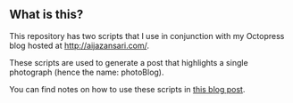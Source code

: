 ## What is this?

This repository has two scripts that I use in conjunction with my
Octopress blog hosted at http://aijazansari.com/.

These scripts are used to generate a post that highlights a single
photograph (hence the name: photoBlog).

You can find notes on how to use these scripts in
[this blog post](http://aijazansari.com/2012/10/01/octopress-as-a-photoblog/).
